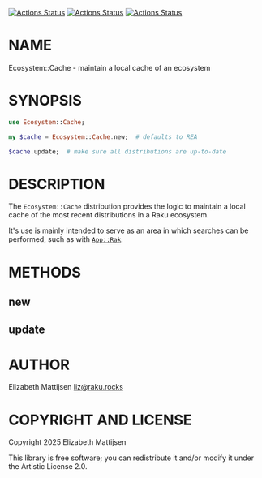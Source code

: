 [![Actions Status](https://github.com/lizmat/Ecosystem-Cache/actions/workflows/linux.yml/badge.svg)](https://github.com/lizmat/Ecosystem-Cache/actions) [![Actions Status](https://github.com/lizmat/Ecosystem-Cache/actions/workflows/macos.yml/badge.svg)](https://github.com/lizmat/Ecosystem-Cache/actions) [![Actions Status](https://github.com/lizmat/Ecosystem-Cache/actions/workflows/windows.yml/badge.svg)](https://github.com/lizmat/Ecosystem-Cache/actions)

NAME
====

Ecosystem::Cache - maintain a local cache of an ecosystem

SYNOPSIS
========

```raku
use Ecosystem::Cache;

my $cache = Ecosystem::Cache.new;  # defaults to REA

$cache.update;  # make sure all distributions are up-to-date
```

DESCRIPTION
===========

The `Ecosystem::Cache` distribution provides the logic to maintain a local cache of the most recent distributions in a Raku ecosystem.

It's use is mainly intended to serve as an area in which searches can be performed, such as with [`App::Rak`](https://raku.land/zef:lizmat/App::Rak).

METHODS
=======

new
---

update
------

AUTHOR
======

Elizabeth Mattijsen <liz@raku.rocks>

COPYRIGHT AND LICENSE
=====================

Copyright 2025 Elizabeth Mattijsen

This library is free software; you can redistribute it and/or modify it under the Artistic License 2.0.

